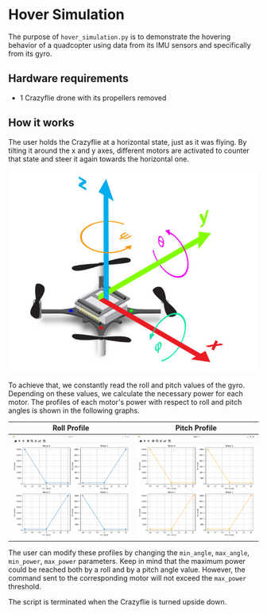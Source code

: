 # Hover Simulation

The purpose of `hover_simulation.py` is to demonstrate the hovering behavior of a quadcopter using data from its IMU sensors and specifically from its gyro.

## Hardware requirements
- 1 Crazyflie drone with its propellers removed


## How it works
The user holds the Crazyflie at a horizontal state, just as it was flying. By tilting it around the x and y axes, different motors are activated to counter that state and steer it again towards the horizontal one.

![](resources/CrazyflieCoordinateFrame.png)

To achieve that, we constantly read the roll and pitch values of the gyro. Depending on these values, we calculate the necessary power for each motor. The profiles of each motor's power with respect to roll and pitch angles is shown in the following graphs.



Roll Profile           |  Pitch Profile
:-------------------------:|:-------------------------:
![](resources/RollProfile.png)  |  ![](resources/PitchProfile.png)

The user can modify these profiles by changing the `min_angle`, `max_angle`, `min_power`, `max_power` parameters. Keep in mind that the maximum power could be reached both by a roll and by a pitch angle value. However, the command sent to the corresponding motor will not exceed the `max_power` threshold.

The script is terminated when the Crazyflie is turned upside down.